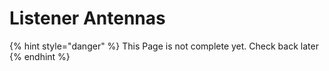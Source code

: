 # Listener Antennas

{% hint style="danger" %}
This Page is not complete yet. Check back later
{% endhint %}

